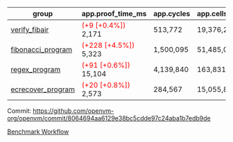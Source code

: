 | group | app.proof_time_ms | app.cycles | app.cells_used | leaf.proof_time_ms | leaf.cycles | leaf.cells_used |
| -- | -- | -- | -- | -- | -- | -- |
| [verify_fibair](https://github.com/openvm-org/openvm/blob/benchmark-results/benchmarks-pr/1294/verify_fibair-8064694aa6129e38bc5cdde97c24aba1b7edb9de.md) |<span style='color: red'>(+9 [+0.4%])</span> 2,171 |  513,772 |  19,376,241 |- | - | - |
| [fibonacci_program](https://github.com/openvm-org/openvm/blob/benchmark-results/benchmarks-pr/1294/fibonacci-8064694aa6129e38bc5cdde97c24aba1b7edb9de.md) |<span style='color: red'>(+228 [+4.5%])</span> 5,323 |  1,500,095 |  51,485,080 |- | - | - |
| [regex_program](https://github.com/openvm-org/openvm/blob/benchmark-results/benchmarks-pr/1294/regex-8064694aa6129e38bc5cdde97c24aba1b7edb9de.md) |<span style='color: red'>(+91 [+0.6%])</span> 15,104 |  4,139,840 |  163,831,459 |- | - | - |
| [ecrecover_program](https://github.com/openvm-org/openvm/blob/benchmark-results/benchmarks-pr/1294/ecrecover-8064694aa6129e38bc5cdde97c24aba1b7edb9de.md) |<span style='color: red'>(+20 [+0.8%])</span> 2,573 |  284,567 |  15,055,843 |- | - | - |


Commit: https://github.com/openvm-org/openvm/commit/8064694aa6129e38bc5cdde97c24aba1b7edb9de

[Benchmark Workflow](https://github.com/openvm-org/openvm/actions/runs/12977154598)
